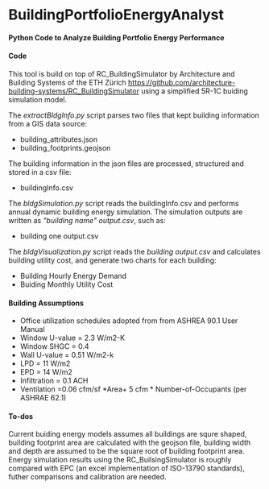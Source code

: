 # BuildingPortfolioEnergyAnalyst
#### Python Code to Analyze Building Portfolio Energy Performance 

#### Code
This tool is build on top of RC_BuildingSimulator by Architecture and Building Systems of the ETH Zürich
https://github.com/architecture-building-systems/RC_BuildingSimulator
using a simplified 5R-1C buiding simulation model. 

The *extractBldgInfo.py* script parses two files that kept building information from a GIS data source: 
* building_attributes.json
* building_footprints.geojson

The building information in the json files are processed, structured and stored in a csv file:
* buildingInfo.csv

The *bldgSimulation.py* script reads the buildingInfo.csv and performs annual dynamic building energy simulation. The simulation outputs are written as *"building name" output.csv*, such as: 
* building one output.csv

The *bldgVisualization.py* script reads the *building output.csv* and calculates building utility cost, and generate two charts for each building:
* Building Hourly Energy Demand
* Buiding Monthly Utility Cost 

#### Building Assumptions
* Office utilization schedules adopted from from ASHREA 90.1 User Manual 
* Window U-value = 2.3 W/m2-K
* Window SHGC = 0.4 
* Wall U-value = 0.51 W/m2-k
* LPD = 11 W/m2
* EPD = 14 W/m2
* Infiltration = 0.1 ACH
* Ventilation =0.06 cfm/sf *Area+ 5 cfm * Number-of-Occupants (per ASHRAE 62.1) 

#### To-dos
Current buiding energy models assumes all buildings are squre shaped, building footprint area are calculated with the geojson file, building width and depth are assumed to be the square root of building footprint area. 
Energy simulation results using the RC_BuilsingSimulator is roughly compared with EPC (an excel implementation of ISO-13790 standards), futher comparisons and calibration are needed.  
